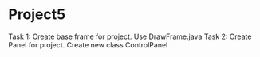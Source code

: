# Project5
Task 1: Create base frame for project. Use DrawFrame.java
Task 2: Create Panel for project. Create new class ControlPanel